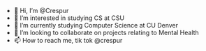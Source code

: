 - 👋 Hi, I’m @Crespur
- 👀 I’m interested in studying CS at CSU
- 🌱 I’m currently studying Computer Science at CU Denver
- 💞️ I’m looking to collaborate on projects relating to Mental Health
- 📫 How to reach me, tik tok @crespur 

<!---
Crespur/Crespur is a ✨ special ✨ repository because its `README.md` (this file) appears on your GitHub profile.
You can click the Preview link to take a look at your changes.
--->
